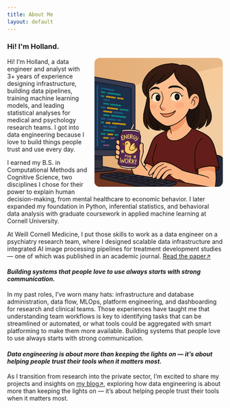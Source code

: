 ```yaml
---
title: About Me
layout: default
---
```


### __Hi! I'm Holland.__

<img src="/assets/images/chatgpt_cartoon_me_v3.png" alt="Cartoon Me re:Cas from 'Bee and Puppycat'" width="300" style="border-radius: 12px; float: right; margin: 0 0 1em 1em;">

Hi! I’m Holland, a data engineer and analyst with 3+ years of experience designing infrastructure, building data pipelines, training machine learning models, and leading statistical analyses for medical and psychology research teams. I got into data engineering because I love to build things people trust and use every day.

I earned my B.S. in Computational Methods and Cognitive Science, two disciplines I chose for their power to explain human decision-making, from mental healthcare to economic behavior. I later expanded my foundation in Python, inferential statistics, and behavioral data analysis with graduate coursework in applied machine learning at Cornell University.

At Weill Cornell Medicine, I put those skills to work as a data engineer on a psychiatry research team, where I designed scalable data infrastructure and integrated AI image processing pipelines for treatment development studies — one of which was published in an academic journal. [Read the paper↗️](https://jamanetwork.com/journals/jamanetworkopen/fullarticle/2837059)

#### __*Building systems that people love to use always starts with strong communication.*__

In my past roles, I’ve worn many hats: infrastructure and database administration, data flow, MLOps, platform engineering, and dashboarding for research and clinical teams. Those experiences have taught me that understanding team workflows is key to identifying tasks that can be streamlined or automated, or what tools could be aggregated with smart platforming to make them more available. Building systems that people love to use always starts with strong communication.

#### __*Data engineering is about more than keeping the lights on — it’s about helping people trust their tools when it matters most.*__

As I transition from research into the private sector, I’m excited to share my projects and insights on [my blog↗️](https://holland-reece.github.io/blog.html), exploring how data engineering is about more than keeping the lights on — it’s about helping people trust their tools when it matters most.
